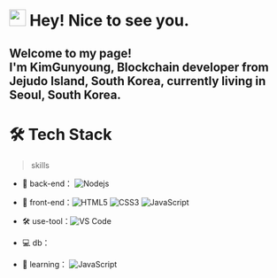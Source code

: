 <h1><img src="https://emojis.slackmojis.com/emojis/images/1531849430/4246/blob-sunglasses.gif?1531849430" width="30"/> Hey! Nice to see you.</h1>


<h2><p>Welcome to my page! </br> I'm KimGunyoung, Blockchain developer from <b> Jejudo Island, South Korea</b>, currently living in <b> Seoul, South Korea</b>. </p><h2>


# 🛠 Tech Stack

> skills
- 🔭 back-end： ![Nodejs](https://img.shields.io/badge/-NodeJS-green?style=flat-circle&logo=NodeJS)


- 👯 front-end：![HTML5](https://img.shields.io/badge/-HTML5-yellow?style=flat-circle&logo=html5) ![CSS3](https://img.shields.io/badge/-CSS3-yellow?style=flat-circle&logo=css3) ![JavaScript](https://img.shields.io/badge/-JavaScript-yellow?style=flat-circle&logo=javascript)

- :hammer_and_wrench: use-tool：![VS Code](https://img.shields.io/badge/-VSCode-blue?style=flat-circle&logo=VSCode)


- 💻 db：


- 🌱 learning： ![JavaScript](https://img.shields.io/badge/-JavaScript-yellow?style=flat-circle&logo=javascript)

  
 
